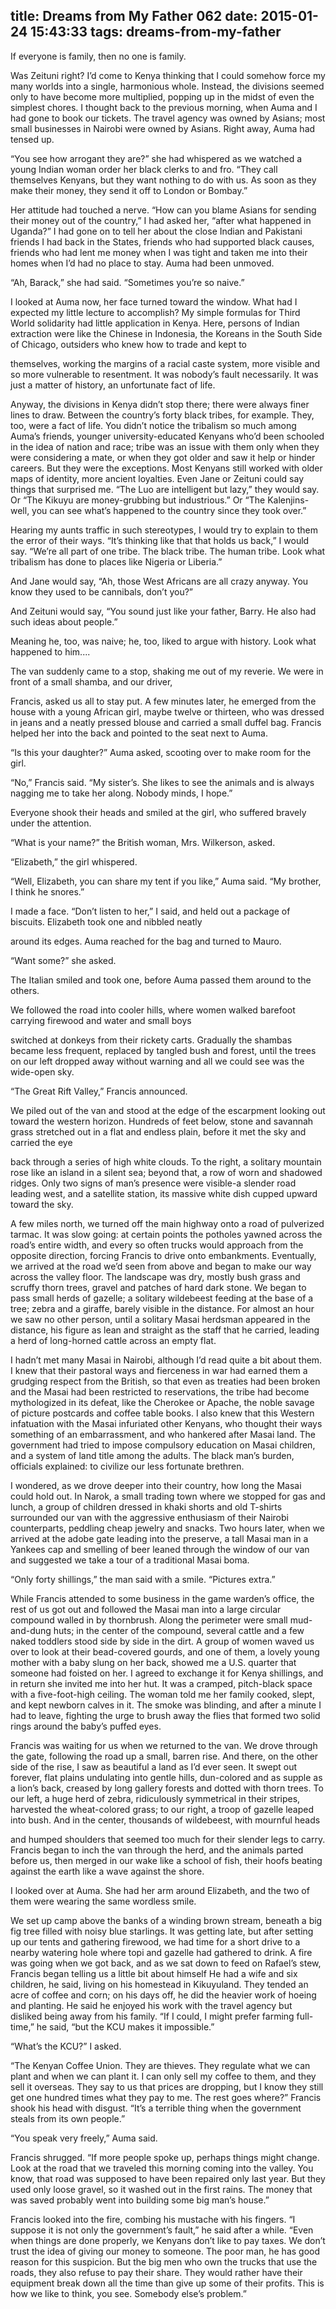 title: Dreams from My Father 062
date: 2015-01-24 15:43:33
tags: dreams-from-my-father
---

If everyone is family, then no one is family.

Was Zeituni right? I’d come to Kenya thinking that I could somehow force my many worlds into a single, harmonious whole. Instead, the divisions seemed only to have become more multiplied, popping up in the midst of even the simplest chores. I thought back to the previous morning, when Auma and I had gone to book our tickets. The travel agency was owned by Asians; most small businesses in Nairobi were owned by Asians. Right away, Auma had tensed up.

“You see how arrogant they are?” she had whispered as we watched a young Indian woman order her black clerks to and fro. “They call themselves Kenyans, but they want nothing to do with us. As soon as they make their money, they send it off to London or Bombay.”

Her attitude had touched a nerve. “How can you blame Asians for sending their money out of the country,” I had asked her, “after what happened in Uganda?” I had gone on to tell her about the close Indian and Pakistani friends I had back in the States, friends who had supported black causes, friends who had lent me money when I was tight and taken me into their homes when I’d had no place to stay. Auma had been unmoved.

“Ah, Barack,” she had said. “Sometimes you’re so naive.”

I looked at Auma now, her face turned toward the window. What had I expected my little lecture to accomplish? My simple formulas for Third World solidarity had little application in Kenya. Here, persons of Indian extraction were like the Chinese in Indonesia, the Koreans in the South Side of Chicago, outsiders who knew how to trade and kept to

themselves, working the margins of a racial caste system, more visible and so more vulnerable to resentment. It was nobody’s fault necessarily. It was just a matter of history, an unfortunate fact of life.

Anyway, the divisions in Kenya didn’t stop there; there were always finer lines to draw. Between the country’s forty black tribes, for example. They, too, were a fact of life. You didn’t notice the tribalism so much among Auma’s friends, younger university-educated Kenyans who’d been schooled in the idea of nation and race; tribe was an issue with them only when they were considering a mate, or when they got older and saw it help or hinder careers. But they were the exceptions. Most Kenyans still worked with older maps of identity, more ancient loyalties. Even Jane or Zeituni could say things that surprised me. “The Luo are intelligent but lazy,” they would say. Or “The Kikuyu are money-grubbing but industrious.” Or “The Kalenjins-well, you can see what’s happened to the country since they took over.”

Hearing my aunts traffic in such stereotypes, I would try to explain to them the error of their ways. “It’s thinking like that that holds us back,” I would say. “We’re all part of one tribe. The black tribe. The human tribe. Look what tribalism has done to places like Nigeria or Liberia.”

And Jane would say, “Ah, those West Africans are all crazy anyway. You know they used to be cannibals, don’t you?”

And Zeituni would say, “You sound just like your father, Barry. He also had such ideas about people.”

Meaning he, too, was naive; he, too, liked to argue with history. Look what happened to him....

The van suddenly came to a stop, shaking me out of my reverie. We were in front of a small shamba, and our driver,

Francis, asked us all to stay put. A few minutes later, he emerged from the house with a young African girl, maybe twelve or thirteen, who was dressed in jeans and a neatly pressed blouse and carried a small duffel bag. Francis helped her into the back and pointed to the seat next to Auma.

“Is this your daughter?” Auma asked, scooting over to make room for the girl.

“No,” Francis said. “My sister’s. She likes to see the animals and is always nagging me to take her along. Nobody minds, I hope.”

Everyone shook their heads and smiled at the girl, who suffered bravely under the attention.

“What is your name?” the British woman, Mrs. Wilkerson, asked.

“Elizabeth,” the girl whispered.

“Well, Elizabeth, you can share my tent if you like,” Auma said. “My brother, I think he snores.”

I made a face. “Don’t listen to her,” I said, and held out a package of biscuits. Elizabeth took one and nibbled neatly

around its edges. Auma reached for the bag and turned to Mauro.

“Want some?” she asked.

The Italian smiled and took one, before Auma passed them around to the others.

We followed the road into cooler hills, where women walked barefoot carrying firewood and water and small boys

switched at donkeys from their rickety carts. Gradually the shambas became less frequent, replaced by tangled bush and forest, until the trees on our left dropped away without warning and all we could see was the wide-open sky.

“The Great Rift Valley,” Francis announced.

We piled out of the van and stood at the edge of the escarpment looking out toward the western horizon. Hundreds of feet below, stone and savannah grass stretched out in a flat and endless plain, before it met the sky and carried the eye

back through a series of high white clouds. To the right, a solitary mountain rose like an island in a silent sea; beyond that, a row of worn and shadowed ridges. Only two signs of man’s presence were visible-a slender road leading west, and a satellite station, its massive white dish cupped upward toward the sky.

A few miles north, we turned off the main highway onto a road of pulverized tarmac. It was slow going: at certain points the potholes yawned across the road’s entire width, and every so often trucks would approach from the opposite direction, forcing Francis to drive onto embankments. Eventually, we arrived at the road we’d seen from above and began to make our way across the valley floor. The landscape was dry, mostly bush grass and scruffy thorn trees, gravel and patches of hard dark stone. We began to pass small herds of gazelle; a solitary wildebeest feeding at the base of a tree; zebra and a giraffe, barely visible in the distance. For almost an hour we saw no other person, until a solitary Masai herdsman appeared in the distance, his figure as lean and straight as the staff that he carried, leading a herd of long-horned cattle across an empty flat.

I hadn’t met many Masai in Nairobi, although I’d read quite a bit about them. I knew that their pastoral ways and fierceness in war had earned them a grudging respect from the British, so that even as treaties had been broken and the Masai had been restricted to reservations, the tribe had become mythologized in its defeat, like the Cherokee or Apache, the noble savage of picture postcards and coffee table books. I also knew that this Western infatuation with the Masai infuriated other Kenyans, who thought their ways something of an embarrassment, and who hankered after Masai land. The government had tried to impose compulsory education on Masai children, and a system of land title among the adults. The black man’s burden, officials explained: to civilize our less fortunate brethren.

I wondered, as we drove deeper into their country, how long the Masai could hold out. In Narok, a small trading town where we stopped for gas and lunch, a group of children dressed in khaki shorts and old T-shirts surrounded our van with the aggressive enthusiasm of their Nairobi counterparts, peddling cheap jewelry and snacks. Two hours later, when we arrived at the adobe gate leading into the preserve, a tall Masai man in a Yankees cap and smelling of beer leaned through the window of our van and suggested we take a tour of a traditional Masai boma.

“Only forty shillings,” the man said with a smile. “Pictures extra.”

While Francis attended to some business in the game warden’s office, the rest of us got out and followed the Masai man into a large circular compound walled in by thornbrush. Along the perimeter were small mud-and-dung huts; in the center of the compound, several cattle and a few naked toddlers stood side by side in the dirt. A group of women waved us over to look at their bead-covered gourds, and one of them, a lovely young mother with a baby slung on her back, showed me a U.S. quarter that someone had foisted on her. I agreed to exchange it for Kenya shillings, and in return she invited me into her hut. It was a cramped, pitch-black space with a five-foot-high ceiling. The woman told me her family cooked, slept, and kept newborn calves in it. The smoke was blinding, and after a minute I had to leave, fighting the urge to brush away the flies that formed two solid rings around the baby’s puffed eyes.

Francis was waiting for us when we returned to the van. We drove through the gate, following the road up a small, barren rise. And there, on the other side of the rise, I saw as beautiful a land as I’d ever seen. It swept out forever, flat plains undulating into gentle hills, dun-colored and as supple as a lion’s back, creased by long gallery forests and dotted with thorn trees. To our left, a huge herd of zebra, ridiculously symmetrical in their stripes, harvested the wheat-colored grass; to our right, a troop of gazelle leaped into bush. And in the center, thousands of wildebeest, with mournful heads

and humped shoulders that seemed too much for their slender legs to carry. Francis began to inch the van through the herd, and the animals parted before us, then merged in our wake like a school of fish, their hoofs beating against the earth like a wave against the shore.

I looked over at Auma. She had her arm around Elizabeth, and the two of them were wearing the same wordless smile.

We set up camp above the banks of a winding brown stream, beneath a big fig tree filled with noisy blue starlings. It was getting late, but after setting up our tents and gathering firewood, we had time for a short drive to a nearby watering hole where topi and gazelle had gathered to drink. A fire was going when we got back, and as we sat down to feed on Rafael’s stew, Francis began telling us a little bit about himself He had a wife and six children, he said, living on his homestead in Kikuyuland. They tended an acre of coffee and corn; on his days off, he did the heavier work of hoeing and planting. He said he enjoyed his work with the travel agency but disliked being away from his family. “If I could, I might prefer farming full-time,” he said, “but the KCU makes it impossible.”

“What’s the KCU?” I asked.

“The Kenyan Coffee Union. They are thieves. They regulate what we can plant and when we can plant it. I can only sell my coffee to them, and they sell it overseas. They say to us that prices are dropping, but I know they still get one hundred times what they pay to me. The rest goes where?” Francis shook his head with disgust. “It’s a terrible thing when the government steals from its own people.”

“You speak very freely,” Auma said.

Francis shrugged. “If more people spoke up, perhaps things might change. Look at the road that we traveled this morning coming into the valley. You know, that road was supposed to have been repaired only last year. But they used only loose gravel, so it washed out in the first rains. The money that was saved probably went into building some big man’s house.”

Francis looked into the fire, combing his mustache with his fingers. “I suppose it is not only the government’s fault,” he said after a while. “Even when things are done properly, we Kenyans don’t like to pay taxes. We don’t trust the idea of giving our money to someone. The poor man, he has good reason for this suspicion. But the big men who own the trucks that use the roads, they also refuse to pay their share. They would rather have their equipment break down all the time than give up some of their profits. This is how we like to think, you see. Somebody else’s problem.”

